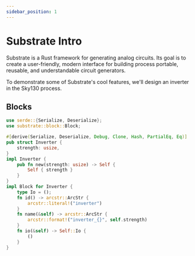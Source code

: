 ```yaml
---
sidebar_position: 1
---
```


# Substrate Intro

Substrate is a Rust framework for generating analog circuits. Its goal is to create a user-friendly, modern interface for building process portable, reusable, and understandable circuit generators.

To demonstrate some of Substrate's cool features, we'll design an inverter in the Sky130 process.

## Blocks

```rust
use serde::{Serialize, Deserialize};
use substrate::block::Block;

#[derive(Serialize, Deserialize, Debug, Clone, Hash, PartialEq, Eq)]
pub struct Inverter {
    strength: usize,
}
impl Inverter {
    pub fn new(strength: usize) -> Self {
        Self { strength }
    }
}
impl Block for Inverter {
    type Io = ();
    fn id() -> arcstr::ArcStr {
        arcstr::literal!("inverter")
    }
    fn name(&self) -> arcstr::ArcStr {
        arcstr::format!("inverter_{}", self.strength)
    }
    fn io(&self) -> Self::Io {
        ()
    }
}
```

